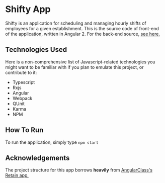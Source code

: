 # Shifty App
Shifty is an application for scheduling and managing hourly shifts of employees for a given establishment.  This is the source code of front-end of the application, written in Angular 2.  For the back-end source, [see here.](https://github.com/rdugue/Shifty_aws)
## Technologies Used
Here is a non-comprehensive list of Javascript-related technologies you might want to be familiar with if you plan to emulate this project, or contribute to it:
- Typescript 
- Rxjs 
- Angular
- Webpack
- QUnit 
- Karma
- NPM
## How To Run
To run the application, simply type `npm start`
## Acknowledgements 
The project structure for this app borrows **heavily** from [AngularClass's Retain app.](https://github.com/AngularClass/retain-app)

